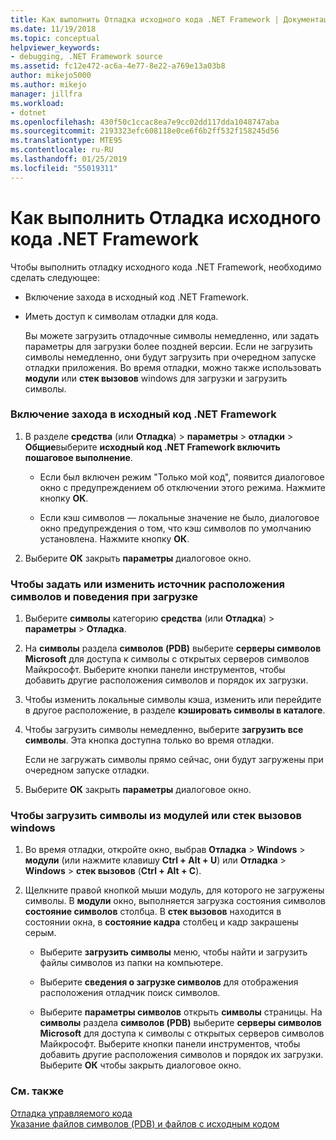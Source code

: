 ```yaml
---
title: Как выполнить Отладка исходного кода .NET Framework | Документация Майкрософт
ms.date: 11/19/2018
ms.topic: conceptual
helpviewer_keywords:
- debugging, .NET Framework source
ms.assetid: fc12e472-ac6a-4e77-8e22-a769e13a03b8
author: mikejo5000
ms.author: mikejo
manager: jillfra
ms.workload:
- dotnet
ms.openlocfilehash: 430f50c1ccac8ea7e9cc02dd117dda1048747aba
ms.sourcegitcommit: 2193323efc608118e0ce6f6b2ff532f158245d56
ms.translationtype: MTE95
ms.contentlocale: ru-RU
ms.lasthandoff: 01/25/2019
ms.locfileid: "55019311"
---
```

# <a name="how-to-debug-net-framework-source"></a>Как выполнить Отладка исходного кода .NET Framework

Чтобы выполнить отладку исходного кода .NET Framework, необходимо сделать следующее:

- Включение захода в исходный код .NET Framework.  
  
- Иметь доступ к символам отладки для кода. 
  
  Вы можете загрузить отладочные символы немедленно, или задать параметры для загрузки более поздней версии. Если не загрузить символы немедленно, они будут загрузить при очередном запуске отладки приложения. Во время отладки, можно также использовать **модули** или **стек вызовов** windows для загрузки и загрузить символы.  
  
### <a name="to-enable-stepping-into-net-framework-source"></a>Включение захода в исходный код .NET Framework 
  
1. В разделе **средства** (или **Отладка**) > **параметры** > **отладки** > **Общие**выберите **исходный код .NET Framework включить пошаговое выполнение**.  
   
   - Если был включен режим "Только мой код", появится диалоговое окно с предупреждением об отключении этого режима. Нажмите кнопку **ОК**.  
   
   - Если кэш символов — локальные значение не было, диалоговое окно предупреждения о том, что кэш символов по умолчанию установлена. Нажмите кнопку **ОК**.  
   
1. Выберите **ОК** закрыть **параметры** диалоговое окно.
  
### <a name="to-set-or-change-symbol-source-locations-and-loading-behavior"></a>Чтобы задать или изменить источник расположения символов и поведения при загрузке

1. Выберите **символы** категорию **средства** (или **Отладка**) > **параметры** > **Отладка**.  
  
1. На **символы** раздела **символов (PDB)** выберите **серверы символов Microsoft** для доступа к символы с открытых серверов символов Майкрософт. Выберите кнопки панели инструментов, чтобы добавить другие расположения символов и порядок их загрузки. 
   
1. Чтобы изменить локальные символы кэша, изменить или перейдите в другое расположение, в разделе **кэшировать символы в каталоге**.  
   
1. Чтобы загрузить символы немедленно, выберите **загрузить все символы**. Эта кнопка доступна только во время отладки.  
   
   Если не загружать символы прямо сейчас, они будут загружены при очередном запуске отладки.  
   
1. Выберите **ОК** закрыть **параметры** диалоговое окно.  
  
### <a name="to-load-symbols-from-the-modules-or-call-stack-windows"></a>Чтобы загрузить символы из модулей или стек вызовов windows  
  
1. Во время отладки, откройте окно, выбрав **Отладка** > **Windows** > **модули** (или нажмите клавишу **Ctrl + Alt + U**) или **Отладка** > **Windows** > **стек вызовов** (**Ctrl + Alt + C**). 
   
1. Щелкните правой кнопкой мыши модуль, для которого не загружены символы. В **модули** окно, выполняется загрузка состояния символов **состояние символов** столбца. В **стек вызовов** находится в состоянии окна, в **состояние кадра** столбец и кадр закрашены серым. 
   
   - Выберите **загрузить символы** меню, чтобы найти и загрузить файлы символов из папки на компьютере. 
   
   - Выберите **сведения о загрузке символов** для отображения расположения отладчик поиск символов.  
   
   - Выберите **параметры символов** открыть **символы** страницы. На **символы** раздела **символов (PDB)** выберите **серверы символов Microsoft** для доступа к символы с открытых серверов символов Майкрософт. Выберите кнопки панели инструментов, чтобы добавить другие расположения символов и порядок их загрузки. Выберите **ОК** чтобы закрыть диалоговое окно. 
  
### <a name="see-also"></a>См. также  
 [Отладка управляемого кода](../debugger/debugging-managed-code.md)   
 [Указание файлов символов (PDB) и файлов с исходным кодом](../debugger/specify-symbol-dot-pdb-and-source-files-in-the-visual-studio-debugger.md)